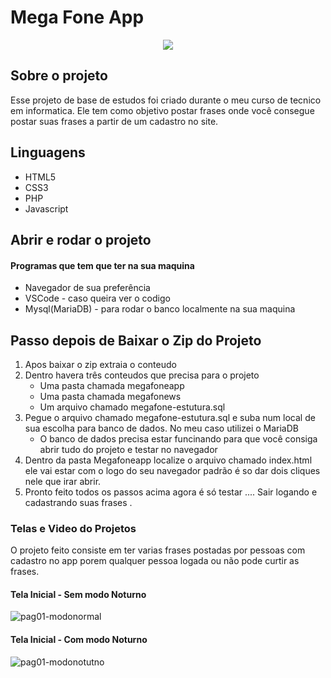 # Mega Fone App
<p align="center">
<img src="http://img.shields.io/static/v1?label=STATUS&message=%20CONCLUIDO&color=GREEN&style=for-the-badge"/>
</p>

## Sobre o projeto

Esse projeto de base de estudos foi criado durante o meu curso de tecnico em informatica. Ele tem como objetivo postar frases onde você consegue postar suas frases a partir de um cadastro no site.

## Linguagens
* HTML5
* CSS3
* PHP
* Javascript

## Abrir e rodar o projeto
 #### Programas que tem que ter na sua maquina
* Navegador de sua preferência 
* VSCode - caso queira ver o codigo
* Mysql(MariaDB) - para rodar o banco localmente na sua maquina

## Passo depois de Baixar o Zip do Projeto
1. Apos baixar o zip extraia o conteudo
2. Dentro havera três conteudos que precisa para o projeto
    - Uma pasta chamada megafoneapp
    - Uma pasta chamada megafonews
    - Um arquivo chamado megafone-estutura.sql
3. Pegue o arquivo chamado megafone-estutura.sql e suba num local de sua escolha para banco de dados. No meu caso utilizei o MariaDB
    - O banco de dados precisa estar funcinando para que você consiga abrir tudo do projeto e testar no navegador
4. Dentro da pasta Megafoneapp localize o arquivo chamado index.html ele vai estar com o logo do seu navegador padrão é so dar dois cliques nele que irar abrir.
5. Pronto feito todos os passos acima agora é só testar .... Sair logando e cadastrando suas frases .


### Telas e Video do Projetos 
O projeto feito consiste em ter varias frases postadas por pessoas com cadastro no app porem qualquer pessoa logada ou não pode curtir as frases.

#### Tela Inicial - Sem modo Noturno

![pag01-modonormal](https://user-images.githubusercontent.com/97040972/176183082-1e13d648-eff2-4bc5-99c1-f8eb21794a02.JPG)

#### Tela Inicial - Com modo Noturno

![pag01-modonotutno](https://user-images.githubusercontent.com/97040972/176183230-5914915d-3de2-4dc8-954e-67a32293cc12.JPG)


